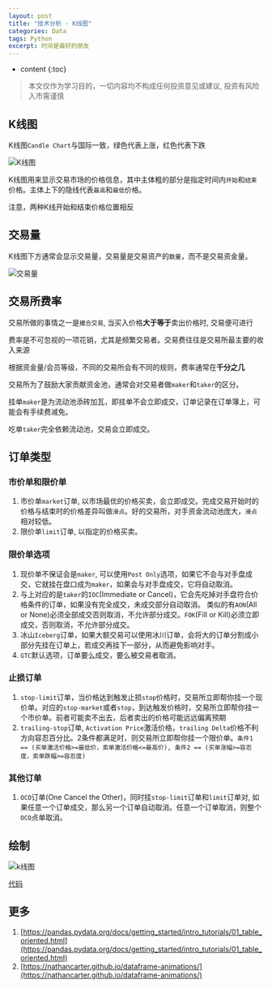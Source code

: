 ```yaml
---
layout: post
title: "技术分析 - K线图"
categories: Data
tags: Python
excerpt: 时间是最好的朋友
---
```


* content
{:toc}

> 本文仅作为学习目的，一切内容均不构成任何投资意见或建议, 投资有风险入市需谨慎

## K线图

K线图`Candle Chart`与国际一致，绿色代表上涨，红色代表下跌

![K线图]({{site.static}}/images/investment-kindle-chart.png)

K线图用来显示交易市场的价格信息，其中主体粗的部分是指定时间内`开始`和`结束`价格。主体上下的隐线代表`最高`和`最低`价格。

注意，两种K线开始和结束价格位置相反

## 交易量

K线图下方通常会显示交易量，交易量是交易资产的`数量`，而不是交易资金量。

![交易量]({{site.static}}/images/investment-trading-volume.png)

## 交易所费率

交易所做的事情之一是`撮合交易`, 当买入价格**大于等于**卖出价格时, 交易便可进行

费率是不可忽视的一项花销，尤其是频繁交易者。交易费往往是交易所最主要的收入来源

根据资金量/会员等级，不同的交易所会有不同的规则，费率通常在**千分之几**

交易所为了鼓励大家贡献资金池，通常会对交易者做`maker`和`taker`的区分。

挂单`maker`是为流动池添砖加瓦，即挂单不会立即成交，订单记录在订单簿上，可能会有手续费减免。

吃单`taker`完全依赖流动池，交易会立即成交。

## 订单类型

### 市价单和限价单

1. 市价单`market`订单, 以市场最优的价格买卖，会立即成交。完成交易开始时的价格与结束时的价格差异叫做`滑点`。好的交易所，对手资金流动池庞大，`滑点`相对较低。
2. 限价单`limit`订单, 以指定的价格买卖。

### 限价单选项

1. 现价单不保证会是`maker`, 可以使用`Post Only`选项，如果它不会与对手盘成交，它就挂在盘口成为`maker`，如果会与对手盘成交，它将自动取消。
2. 与上对应的是`taker`的`IOC`(Immediate or Cancel)，它会先吃掉对手盘符合价格条件的订单，如果没有完全成交，未成交部分自动取消。 类似的有`AON`(All or None)必须全部成交否则取消，不允许部分成交。`FOK`(Fill or Kill)必须立即成交，否则取消，不允许部分成交。
3. 冰山`Iceberg`订单，如果大额交易可以使用冰川订单，会将大的订单分割成小部分先挂在订单上，若成交再挂下一部分，从而避免影响对手。
4. `GTC`默认选项，订单要么成交，要么被交易者取消。

### 止损订单

1. `stop-limit`订单，当价格达到触发止损`stop`价格时，交易所立即帮你挂一个现价单。对应的`stop-market`或者`stop`，到达触发价格时，交易所立即帮你挂一个市价单。前者可能卖不出去，后者卖出的价格可能远远偏离预期
2. `trailing-stop`订单, `Activation Price`激活价格，`trailing Delta`价格不利方向容忍百分比。2条件都满足时，则交易所立即帮你挂一个限价单。```条件1 == (买单激活价格>=最低价，卖单激活价格<=最高价), 条件2 == (买单涨幅>=容忍度，卖单跌幅>=容忍度)```

### 其他订单

1. `OCO`订单(One Cancel the Other)，同时挂`stop-limit`订单和`limit`订单对, 如果任意一个订单成交，那么另一个订单自动取消。任意一个订单取消，则整个`OCO`点单取消。

## 绘制

![k线图]({{site.static}}/images/investment-lesson-01.png)

[代码](https://github.com/geemaple/learning/blob/main/learn_analysis/lesson-01-k-chart.py)

## 更多

1. [https://pandas.pydata.org/docs/getting_started/intro_tutorials/01_table_oriented.html](https://pandas.pydata.org/docs/getting_started/intro_tutorials/01_table_oriented.html)
2. [https://nathancarter.github.io/dataframe-animations/](https://nathancarter.github.io/dataframe-animations/)